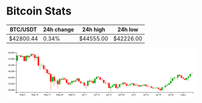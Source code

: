 # Bitcoin Stats

BTC/USDT|24h change|24h high|24h low|
|---|---|---|---|
|$42800.44|0.34%|$44555.00|$42226.00|

<img src="./chart.svg">
